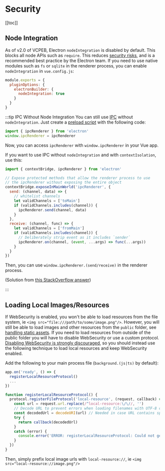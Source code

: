 



# Security

[[toc]]

## Node Integration

As of v2.0 of VCPEB, Electron `nodeIntegration` is disabled by default. This blocks all node APIs such as `require`. This reduces [security risks](https://electronjs.org/docs/tutorial/security#2-do-not-enable-nodejs-integration-for-remote-content), and is a recommended best practice by the Electron team. If you need to use native modules such as `fs` or `sqlite` in the renderer process, you can enable `nodeIntegration` in `vue.config.js`:

```js
module.exports = {
  pluginOptions: {
    electronBuilder: {
      nodeIntegration: true
    }
  }
}
```

:::tip IPC Without Node Integration
You can still use [IPC](https://www.electronjs.org/docs/api/ipc-renderer) without `nodeIntegration`. Just create a [preload script](./guide.html#preload-files) with the following code:

```js
import { ipcRenderer } from 'electron'
window.ipcRenderer = ipcRenderer
```

Now, you can access `ipcRenderer` with `window.ipcRenderer` in your Vue app.

If you want to use IPC without `nodeIntegration` and with `contextIsolation`, use this:

```js
import { contextBridge, ipcRenderer } from 'electron'

// Expose protected methods that allow the renderer process to use
// the ipcRenderer without exposing the entire object
contextBridge.exposeInMainWorld('ipcRenderer', {
  send: (channel, data) => {
    // whitelist channels
    let validChannels = ['toMain']
    if (validChannels.includes(channel)) {
      ipcRenderer.send(channel, data)
    }
  },
  receive: (channel, func) => {
    let validChannels = ['fromMain']
    if (validChannels.includes(channel)) {
      // Deliberately strip event as it includes `sender`
      ipcRenderer.on(channel, (event, ...args) => func(...args))
    }
  }
})
```

Then, you can use `window.ipcRenderer.(send/receive)` in the renderer process.

(Solution from [this StackOverflow answer](https://stackoverflow.com/questions/55164360/with-contextisolation-true-is-it-possible-to-use-ipcrenderer/59675116#59675116))

:::

## Loading Local Images/Resources

If WebSecurity is enabled, you won't be able to load resources from the file system, ie `<img src="file:///path/to/some/image.png"/>`. However, you will still be able to load images and other resources from the `public` folder, see [handling static assets](./guide.html#handling-static-assets). If you need to load resources from outside of the public folder you will have to disable WebSecurity or use a custom protocol. [Disabling WebSecurity is strongly discouraged](https://www.electronjs.org/docs/tutorial/security#5-do-not-disable-websecurity), so you should instead use the following technique to load local resources and keep WebSecurity enabled.

Add the following to your main process file (`background.(js|ts)` by default):

```js
app.on('ready', () => {
  registerLocalResourceProtocol()
  ...
})

function registerLocalResourceProtocol() {
  protocol.registerFileProtocol('local-resource', (request, callback) => {
    const url = request.url.replace(/^local-resource:\/\//, '')
    // Decode URL to prevent errors when loading filenames with UTF-8 chars or chars like "#"
    const decodedUrl = decodeURI(url) // Needed in case URL contains spaces
    try {
      return callback(decodedUrl)
    }
    catch (error) {
      console.error('ERROR: registerLocalResourceProtocol: Could not get file path:', error)
    }
  })
}
```

Then, simply prefix local image urls with `local-resource://`, ie `<img src="local-resource://image.png"/>`

